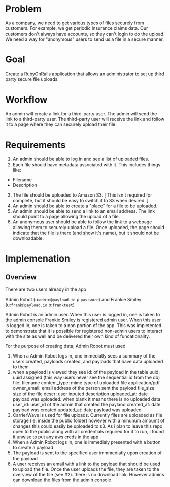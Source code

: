 # Problem

As a company, we need to get various types of files securely from customers. For example, we get periodic insurance claims data. Our customers
don't always have accounts, so they can't login to do the upload. We need a way for "anonymous" users to send us a file in a secure manner.

# Goal
Create a RubyOnRails application that allows an administrator to set up third party secure file uploads.

# Workflow
An admin will create a link for a third-party user. The admin will send the link to a third-party user. The third-party user will receive the link and
follow it to a page where they can securely upload their file.

# Requirements
1. An admin should be able to log in and see a list of uploaded files.
2. Each file should have metadata associated with it. This includes things like:
  * Filename
  * Description
3. The file should be uploaded to Amazon S3. [ This isn't required for complete, but it should be easy to switch it to S3 when desired. ]
4. An admin should be able to create a "place" for a file to be uploaded.
5. An admin should be able to send a link to an email address. The link should point to a page allowing the upload of a file.
6. An anonymous user should be able to follow the link to a webpage allowing them to securely upload a file. Once uploaded, the page
should indicate that the file is there (and show it's name), but it should not be downloadable.

# Implemenation

## Overview

There are two users already in the app

Admin Robot (u:`admin@payload.io` p:`password`) and Frankie Smiley (u:`frank@payload.io` p:`franktest`)

Admin Robot is an admin user. When this user is logged in, one is taken to the admin console
Frankie Smiley is registered admin user.  When this user is logged in, one is taken to a non portion of the app. This was impletented to demonstrate that it is possible for registered non-admin users to interact with the site as well and be delivered their own kind of funcationality.

For the purpose of creating data, Admin Robot must used

1. When a Admin Robot logs in, one immediatly sees a summary of the users created, payloads created, and payloads that have data uploaded to them 
2. when a payload is viewed they see
id: of the payload in the table
uuid: uuid assigned (this way users never see the sequential id from the db)
file:  filename
content_type: mime type of uploaded file
application/pdf
owner_email: email address of the person sent the payload
file_size: size of the file
descr: user inputed description
uploaded_at: date payload was uploaded.  when blank it means there is no uploaded data
user_id: user_id of the admin that created the paylaod
created_at: date payload was created
updated_at: date payload was uploaded
3. CarrierWave is used for file uploads.  Currently files are uploaded as file storage (ie: inside the public folder) however with a minunum amoumt of changes this could easily be uploaded to s3.  As i plan to leave this repo open to the public along with all credentials required for it to run, i found it unwise to put any aws creds in the app
4. When a Admin Robot logs in, one is immedialy presented with a button to create a payload
5. The payload is sent to the specified user immmediatly upon creation of the payload
6. A user receives an email with a link to the payload that should be used to upload the file.  Once the user uploads the file, they are taken to the overview of the file (see #2). there is no download link.  However admins can download the files from the admin console
